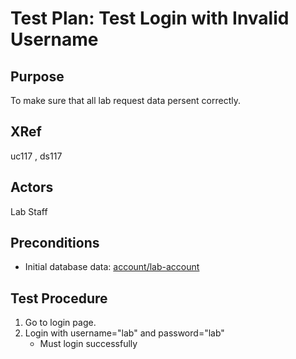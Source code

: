 Test Plan: Test Login with Invalid Username
===========================================

## Purpose

To make sure that all lab request data persent correctly.


## XRef

uc117 , ds117


## Actors

Lab Staff


## Preconditions

* Initial database data: [account/lab-account](../../../casper/fixtures/account/lab-account.yml)


## Test Procedure

1. Go to login page.
2. Login with username="lab" and password="lab"
    * Must login successfully


